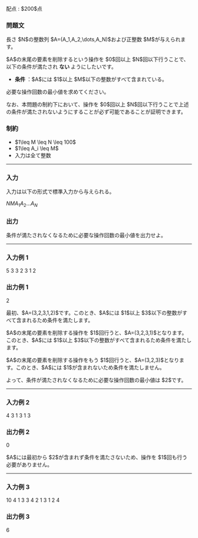 
<div>

<span>

<span>

<p>
配点 : $200$点
</p>

<div>

<section>

### **問題文**

<p>
長さ $N$の整数列 $A=(A_1,A_2,\dots,A_N)$および正整数 $M$が与えられます。
</p>

<p>
$A$の末尾の要素を削除するという操作を $0$回以上 $N$回以下行うことで、以下の条件が満たされ
<strong>
ない
</strong>
ようにしたいです。
</p>

<ul>

<li>

<strong>
条件
</strong>
：$A$には $1$以上 $M$以下の整数がすべて含まれている。
</li>

</ul>

<p>
必要な操作回数の最小値を求めてください。
</p>

<p>
なお、本問題の制約下において、操作を $0$回以上 $N$回以下行うことで上述の条件が満たされないようにすることが必ず可能であることが証明できます。
</p>

</section>

</div>

<div>

<section>

### **制約**

<ul>

<li>
$1\leq M \leq N \leq 100$
</li>

<li>
$1\leq A_i \leq M$
</li>

<li>
入力は全て整数
</li>

</ul>

</section>

</div>

---

<div>

<div>

<section>

### **入力**

<p>
入力は以下の形式で標準入力から与えられる。
</p>

<div>

$N$$M$$A_1$$A_2$$\dots$$A_N$
</div>

</section>

</div>

<div>

<section>

### **出力**

<p>
条件が満たされなくなるために必要な操作回数の最小値を出力せよ。
</p>

</section>

</div>

</div>

---

<div>

<section>

### **入力例 1**

<div>

5 3
3 2 3 1 2

</div>

</section>

</div>

<div>

<section>

### **出力例 1**

<div>

2

</div>

<p>
最初、$A=(3,2,3,1,2)$です。このとき、$A$には $1$以上 $3$以下の整数がすべて含まれるため条件を満たします。
</p>

<p>
$A$の末尾の要素を削除する操作を $1$回行うと、$A=(3,2,3,1)$となります。このとき、$A$には $1$以上 $3$以下の整数がすべて含まれるため条件を満たします。
</p>

<p>
$A$の末尾の要素を削除する操作をもう $1$回行うと、$A=(3,2,3)$となります。このとき、$A$には $1$が含まれないため条件を満たしません。
</p>

<p>
よって、条件が満たされなくなるために必要な操作回数の最小値は $2$です。
</p>

</section>

</div>

---

<div>

<section>

### **入力例 2**

<div>

4 3
1 3 1 3

</div>

</section>

</div>

<div>

<section>

### **出力例 2**

<div>

0

</div>

<p>
$A$には最初から $2$が含まれず条件を満たさないため、操作を $1$回も行う必要がありません。
</p>

</section>

</div>

---

<div>

<section>

### **入力例 3**

<div>

10 4
1 3 3 4 2 1 3 1 2 4

</div>

</section>

</div>

<div>

<section>

### **出力例 3**

<div>

6

</div>

</section>

</div>

</span>

</span>

</div>
